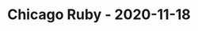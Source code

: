 ---
layout: post
title: Chicago Ruby - 2020-11-18
datetime: '2020-11-18T18:00:00-06:00'
name: Chicago Ruby
external_url: https://www.meetup.com/ChicagoRuby/events/274517401/
online_event: true
year_month: 2020-11
---